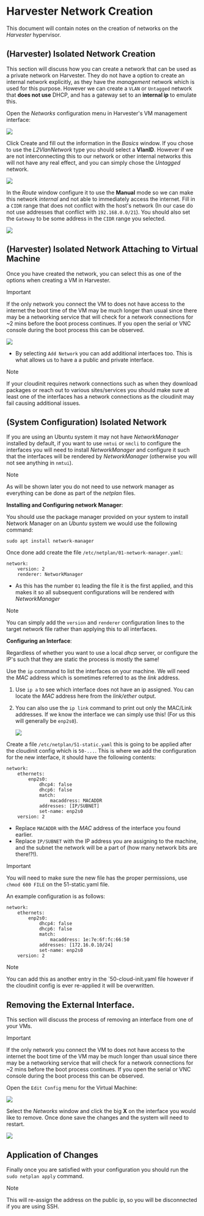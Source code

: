 # Harvester Network Creation
This document will contain notes on the creation of networks on the *Harvester* hypervisor.

## (Harvester) Isolated Network Creation
This section will discuss how you can create a network that can be used as a private network on Harvester. They do not have a option to create an internal network explicitly, as they have the *management* network which is used for this purpose. However we can create a `VLAN` or `Untagged` network that **does not use** DHCP, and has a gateway set to an **internal ip** to emulate this.


Open the *Networks* configuration menu in Harvester's VM management interface:

<img src="Images/VMN.png">

Click Create and fill out the information in the *Basics* window. If you chose to use the *L2VlanNetwork* type you should select a **VlanID**. However if we are not interconnecting this to our network or other internal networks this will not have any real effect, and you can simply chose the *Untagged* network.

<img src="Images/VMC.png">

In the *Route* window configure it to use the **Manual** mode so we can make this network *internal* and not able to immediately access the internet. Fill in a `CIDR` range that does not conflict with the host's network (In our case do not use addresses that conflict with `192.168.0.0/21`). You should also set the `Gateway` to be some address in the `CIDR` range you selected.

<img src="Images/VMR.png">

## (Harvester) Isolated Network Attaching to Virtual Machine
Once you have created the network, you can select this as one of the options when creating a VM in Harvester.

> [!IMPORTANT]
> If the only network you connect the VM to does not have access to the internet the boot time of the VM may be much longer than usual since there may be a networking service that will check for a network connections for ~2 mins before the boot process continues. If you open the serial or VNC console during the boot process this can be observed.

<img src="Images/VCreate.png">

* By selecting `Add Network` you can add additional interfaces too. This is what allows us to have a a public and private interface.

> [!NOTE]
> If your cloudinit requires network connections such as when they download packages or reach out to various sites/services you should make sure at least one of the interfaces has a network connections as the cloudinit may fail causing additional issues.
## (System Configuration) Isolated Network
If you are using an Ubuntu system it may not have *NetworkManager* installed by default, if you want to use `nmtui` or `nmcli` to configure the interfaces you will need to install *NetworkManager* and configure it such that the interfaces will be rendered by *NetworkManager* (otherwise you will not see anything in `nmtui`).

> [!NOTE]
> As will be shown later you do not need to use network manager as everything can be done as part of the *netplan* files.

**Installing and Configuring network Manager**:

You should use the package manager provided on your system to install Network Manager on an *Ubuntu* system we would use the following command:
```
sudo apt install network-manager
```

Once done add create the file `/etc/netplan/01-network-manager.yaml`:
```
network:
    version: 2
    renderer: NetworkManager
```
* As this has the number `01` leading the file it is the first applied, and this makes it so all subsequent configurations will be rendered with *NetworkManager*

> [!NOTE]
> You can simply add the `version` and `renderer` configuration lines to the target network file rather than applying this to all interfaces.

**Configuring an Interface**:

Regardless of whether you want to use a local *dhcp* server, or configure the IP's such that they are static the process is mostly the same!

Use the `ip` command to list the interfaces on your machine. We will need the *MAC* address which is sometimes referred to as the *link* address.
1. Use `ip a` to see which interface does not have an ip assigned. You can locate the *MAC* address here from the *link/ether* output.
2. You can also use the `ip link` command to print out only the MAC/Link addresses. If we know the interface we can simply use this! (For us this will generally be `enp2s0`).

    <img src="Images/IPLINK.png">


Create a file `/etc/netplan/51-static.yaml` this is going to be applied after the cloudinit config which is `50-...`. This is where we add the configuration for the new interface, it should have the following contents:

```
network:
    ethernets:
        enp2s0:
            dhcp4: false
            dhcp6: false
            match:
                macaddress: MACADDR
            addresses: [IP/SUBNET]
            set-name: enp2s0
    version: 2
```
* Replace `MACADDR` with the *MAC* address of the interface you found earlier.
* Replace `IP/SUBNET` with the IP address you are assigning to the machine, and the subnet the network will be a part of (how many network bits are there!?!).

> [!IMPORTANT]
> You will need to make sure the new file has the proper permissions, use `chmod 600 FILE` on the 51-static.yaml file.

An example configuration is as follows:
```
network:
    ethernets:
        enp2s0:
            dhcp4: false
            dhcp6: false
            match:
                macaddress: 1e:7e:6f:fc:66:50
            addresses: [172.16.0.10/24]
            set-name: enp2s0
    version: 2
```

> [!NOTE]
> You can add this as another entry in the `50-cloud-init.yaml file however if the cloudinit config is ever re-applied it will be overwritten.

## Removing the External Interface.
This section will discuss the process of removing an interface from one of your VMs.

> [!IMPORTANT]
> If the only network you connect the VM to does not have access to the internet the boot time of the VM may be much longer than usual since there may be a networking service that will check for a network connections for ~2 mins before the boot process continues. If you open the serial or VNC console during the boot process this can be observed.

Open the `Edit Config` menu for the Virtual Machine:

<img src="Images/VME.png">

Select the *Networks* window and click the big **X** on the interface you would like to remove. Once done save the changes and the system will need to restart.

<img src="Images/VMD.png">

## Application of Changes

Finally once you are satisfied with your configuration you should run the `sudo netplan apply` command.

> [!NOTE]
> This will re-assign the address on the public ip, so you will be disconnected if you are using SSH.